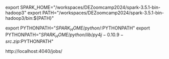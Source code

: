 export SPARK_HOME="/workspaces/DEZoomcamp2024/spark-3.5.1-bin-hadoop3"
export PATH="/workspaces/DEZoomcamp2024/spark-3.5.1-bin-hadoop3/bin:${PATH}"


export PYTHONPATH="${SPARK_HOME}/python/:$PYTHONPATH"
export PYTHONPATH="${SPARK_HOME}/python/lib/py4j-0.10.9-src.zip:$PYTHONPATH"


http://localhost:4040/jobs/
